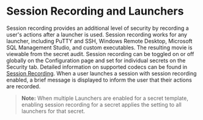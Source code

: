 [title]: # "Session Recording and Launchers"
[tags]: # "Launcher"
[priority]: # "70"

# Session Recording and Launchers

Session recording provides an additional level of security by recording a user's actions after a launcher is used. Session recording works for any launcher, including PuTTY and SSH, Windows Remote Desktop, Microsoft SQL Management Studio, and custom executables. The resulting movie is viewable from the secret audit. Session recording can be toggled on or off globally on the Configuration page and set for individual secrets on the Security tab. Detailed information on supported codecs can be found in [Session Recording](../../../session-recording/index.md). When a user launches a session with session recording enabled, a brief message is displayed to inform the user that their actions are recorded.

> **Note:** When multiple Launchers are enabled for a secret template, enabling session recording for a secret applies the setting to all launchers for that secret.

